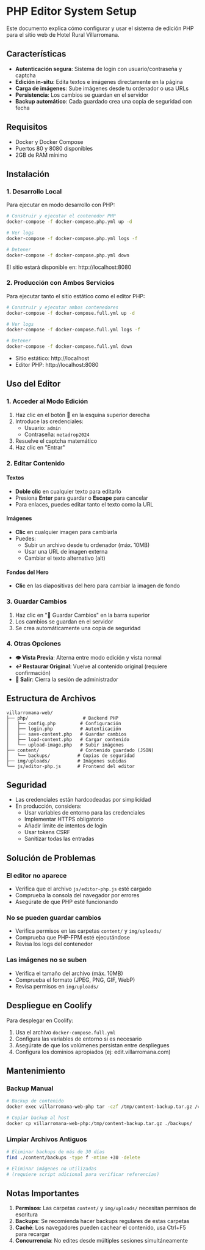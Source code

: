 # PHP Editor System Setup

Este documento explica cómo configurar y usar el sistema de edición PHP para el sitio web de Hotel Rural Villarromana.

## Características

- **Autenticación segura**: Sistema de login con usuario/contraseña y captcha
- **Edición in-situ**: Edita textos e imágenes directamente en la página
- **Carga de imágenes**: Sube imágenes desde tu ordenador o usa URLs
- **Persistencia**: Los cambios se guardan en el servidor
- **Backup automático**: Cada guardado crea una copia de seguridad con fecha

## Requisitos

- Docker y Docker Compose
- Puertos 80 y 8080 disponibles
- 2GB de RAM mínimo

## Instalación

### 1. Desarrollo Local

Para ejecutar en modo desarrollo con PHP:

```bash
# Construir y ejecutar el contenedor PHP
docker-compose -f docker-compose.php.yml up -d

# Ver logs
docker-compose -f docker-compose.php.yml logs -f

# Detener
docker-compose -f docker-compose.php.yml down
```

El sitio estará disponible en: http://localhost:8080

### 2. Producción con Ambos Servicios

Para ejecutar tanto el sitio estático como el editor PHP:

```bash
# Construir y ejecutar ambos contenedores
docker-compose -f docker-compose.full.yml up -d

# Ver logs
docker-compose -f docker-compose.full.yml logs -f

# Detener
docker-compose -f docker-compose.full.yml down
```

- Sitio estático: http://localhost
- Editor PHP: http://localhost:8080

## Uso del Editor

### 1. Acceder al Modo Edición

1. Haz clic en el botón 🔐 en la esquina superior derecha
2. Introduce las credenciales:
   - Usuario: `admin`
   - Contraseña: `metadrop2024`
3. Resuelve el captcha matemático
4. Haz clic en "Entrar"

### 2. Editar Contenido

#### Textos
- **Doble clic** en cualquier texto para editarlo
- Presiona **Enter** para guardar o **Escape** para cancelar
- Para enlaces, puedes editar tanto el texto como la URL

#### Imágenes
- **Clic** en cualquier imagen para cambiarla
- Puedes:
  - Subir un archivo desde tu ordenador (máx. 10MB)
  - Usar una URL de imagen externa
  - Cambiar el texto alternativo (alt)

#### Fondos del Hero
- **Clic** en las diapositivas del hero para cambiar la imagen de fondo

### 3. Guardar Cambios

1. Haz clic en "💾 Guardar Cambios" en la barra superior
2. Los cambios se guardan en el servidor
3. Se crea automáticamente una copia de seguridad

### 4. Otras Opciones

- **👁️ Vista Previa**: Alterna entre modo edición y vista normal
- **↩️ Restaurar Original**: Vuelve al contenido original (requiere confirmación)
- **🚪 Salir**: Cierra la sesión de administrador

## Estructura de Archivos

```
villarromana-web/
├── php/                    # Backend PHP
│   ├── config.php         # Configuración
│   ├── login.php          # Autenticación
│   ├── save-content.php   # Guardar cambios
│   ├── load-content.php   # Cargar contenido
│   └── upload-image.php   # Subir imágenes
├── content/               # Contenido guardado (JSON)
│   └── backups/          # Copias de seguridad
├── img/uploads/          # Imágenes subidas
└── js/editor-php.js      # Frontend del editor
```

## Seguridad

- Las credenciales están hardcodeadas por simplicidad
- En producción, considera:
  - Usar variables de entorno para las credenciales
  - Implementar HTTPS obligatorio
  - Añadir límite de intentos de login
  - Usar tokens CSRF
  - Sanitizar todas las entradas

## Solución de Problemas

### El editor no aparece
- Verifica que el archivo `js/editor-php.js` esté cargado
- Comprueba la consola del navegador por errores
- Asegúrate de que PHP esté funcionando

### No se pueden guardar cambios
- Verifica permisos en las carpetas `content/` y `img/uploads/`
- Comprueba que PHP-FPM esté ejecutándose
- Revisa los logs del contenedor

### Las imágenes no se suben
- Verifica el tamaño del archivo (máx. 10MB)
- Comprueba el formato (JPEG, PNG, GIF, WebP)
- Revisa permisos en `img/uploads/`

## Despliegue en Coolify

Para desplegar en Coolify:

1. Usa el archivo `docker-compose.full.yml`
2. Configura las variables de entorno si es necesario
3. Asegúrate de que los volúmenes persistan entre despliegues
4. Configura los dominios apropiados (ej: edit.villarromana.com)

## Mantenimiento

### Backup Manual

```bash
# Backup de contenido
docker exec villarromana-web-php tar -czf /tmp/content-backup.tar.gz /var/www/html/content

# Copiar backup al host
docker cp villarromana-web-php:/tmp/content-backup.tar.gz ./backups/
```

### Limpiar Archivos Antiguos

```bash
# Eliminar backups de más de 30 días
find ./content/backups -type f -mtime +30 -delete

# Eliminar imágenes no utilizadas
# (requiere script adicional para verificar referencias)
```

## Notas Importantes

1. **Permisos**: Las carpetas `content/` y `img/uploads/` necesitan permisos de escritura
2. **Backups**: Se recomienda hacer backups regulares de estas carpetas
3. **Caché**: Los navegadores pueden cachear el contenido, usa Ctrl+F5 para recargar
4. **Concurrencia**: No edites desde múltiples sesiones simultáneamente